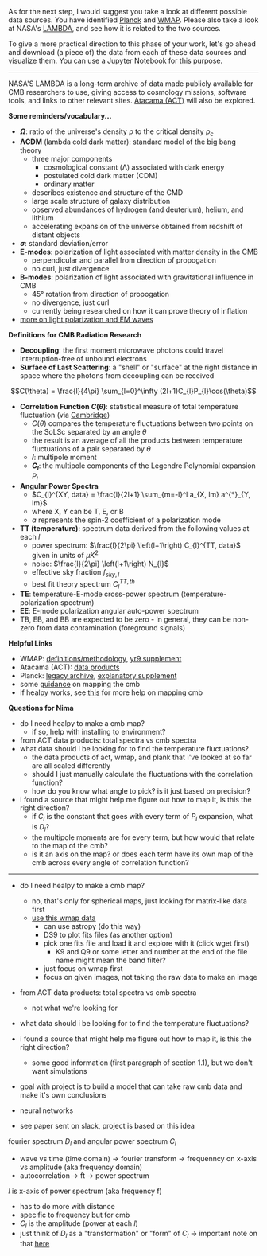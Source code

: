 As for the next step, I would suggest you take a look at different possible data sources. You have identified [Planck](https://www.cosmos.esa.int/web/planck/pla) and [WMAP](https://lambda.gsfc.nasa.gov/product/wmap/current/index.html). Please also take a look at NASA's [LAMBDA](https://lambda.gsfc.nasa.gov/product/), and see how it is related to the two sources. 

To give a more practical direction to this phase of your work, let's go ahead and download (a piece of) the data from each of these data sources and visualize them. You can use a Jupyter Notebook for this purpose.

--------------------------------------------------------------------
NASA'S LAMBDA is a long-term archive of data made publicly available for CMB researchers to use, giving access to cosmology missions, software tools, and links to other relevant sites. [Atacama (ACT)](https://act.princeton.edu/) will also be explored.

<b> Some reminders/vocabulary...</b>

- <b>$Ω$</b>: ratio of the universe's density $ρ$ to the critical density $ρ_{c}$ 
- <b>ΛCDM</b> (lambda cold dark matter): standard model of the big bang theory
    - three major components
        - cosmological constant (Λ) associated with dark energy
        - postulated cold dark matter (CDM)
        - ordinary matter
    - describes existence and structure of the CMD 
    - large scale structure of galaxy distribution
    - observed abundances of hydrogen (and deuterium), helium, and lithium
    - accelerating expansion of the universe obtained from redshift of distant objects
- <b>$\sigma$</b>: standard deviation/error
- <b>E-modes</b>: polarization of light associated with matter density in the CMB
    - perpendicular and parallel from direction of propogation
    - no curl, just divergence
- <b>B-modes</b>: polarization of light associated with gravitational influence in CMB
    - 45° rotation from direction of propogation
    - no divergence, just curl
    - currently being researched on how it can prove theory of inflation
- [more on light polarization and EM waves](https://science.nasa.gov/ems/02_anatomy/#:~:text=the%20image%20data.-,POLARIZATION,-One%20of%20the)

<b>Definitions for CMB Radiation Research</b>
- <b>Decoupling</b>: the first moment microwave photons could travel interruption-free of unbound electrons 
- <b>Surface of Last Scattering</b>: a "shell" or "surface" at the right distance in space where the photons from decoupling can be received

$$C(\theta) = \frac{l}{4\pi} \sum_{l=0}^\infty (2l+1)C_{l}P_{l}\cos(\theta)$$

- <b>Correlation Function $C(\theta)$</b>: statistical measure of total temperature fluctuation (via [Cambridge](https://people.ast.cam.ac.uk/~pettini/Intro%20Cosmology/Lecture10.pdf#page=3))
    - $C(\theta)$ compares the temperature fluctuations between two points on the SoLSc separated by an angle $\theta$
    - the result is an average of all the products between temperature fluctuations of a pair separated by $\theta$
    - <b>$l$</b>: multipole moment
    - <b>$C_{l}$</b>: the multipole components of the Legendre Polynomial expansion $P_{l}$
- <b>Angular Power Spectra</b>
    - $C_{l}^{XY, data} = \frac{l}{2l+1} \sum_{m=-l}^l a_{X, lm} a^{*}_{Y, lm}$
    - where X, Y can be T, E, or B
    - $a$ represents the spin-2 coefficient of a polarization mode
- <b>TT (temperature)</b>: spectrum data derived from the following values at each <i>$l$</i>
    - power spectrum: $\frac{l}{2\pi} \left(l+1\right) C_{l}^{TT, data}$ given in units of $\mu K^{2}$
    - noise: $\frac{l}{2\pi} \left(l+1\right) N_{l}$
    - effective sky fraction $f_{sky, l}$
    - best fit theory spectrum $C_{l}^{TT, th}$
- <b>TE</b>: temperature-E-mode cross-power spectrum (temperature-polarization spectrum)
- <b>EE</b>: E-mode polarization angular auto-power spectrum
- TB, EB, and BB are expected to be zero - in general, they can be non-zero from data contamination (foreground signals)

<b>Helpful Links</b>
- WMAP: [definitions/methodology](https://iopscience.iop.org/article/10.1088/0067-0049/192/2/16#apjs374861s2), [yr9 supplement](https://lambda.gsfc.nasa.gov/product/wmap/dr5/pub_papers/nineyear/supplement/WMAP_supplement.pdf)
- Atacama (ACT): [data products](https://lambda.gsfc.nasa.gov/product/act/actpol_prod_table.html#:~:text=The%20ACTPol%20EE%2C%20TT%20and%20TE%20power%20spectra)
- Planck: [legacy archive](http://pla.esac.esa.int/pla/#home), [explanatory supplement](https://wiki.cosmos.esa.int/planck-legacy-archive/index.php/Main_Page)
- some [guidance](https://cocalc.com/share/public_paths/b5e7ec1aaacde391032512694af4e4be53af04c4/CMB_Analysis_Summer_School_PartOne-checkpoint.ipynb) on mapping the cmb
- if healpy works, see [this](https://healpy.readthedocs.io/en/latest/tutorial.html#Visualization) for more help on mapping cmb


<b>Questions for Nima</b>
- do I need healpy to make a cmb map?
    - if so, help with installing to environment?
- from ACT data products: total spectra vs cmb spectra 
- what data should i be looking for to find the temperature fluctuations?
    - the data products of act, wmap, and plank that I've looked at so far are all scaled differently
    - should I just manually calculate the fluctuations with the correlation function?
    - how do you know what angle to pick? is it just based on precision?
- i found a source that might help me figure out how to map it, is this the right direction?
    - if $C_l$ is the constant that goes with every term of $P_l$ expansion, what is $D_l$?
    - the multipole moments are for every term, but how would that relate to the map of the cmb? 
    - is it an axis on the map? or does each term have its own map of the cmb across every angle of correlation function?
------------------------
- do I need healpy to make a cmb map?
    - no, that's only for spherical maps, just looking for matrix-like data first
    - [use this wmap data](https://lambda.gsfc.nasa.gov/product/wmap/dr5/m_products.html#:~:text=I%20Maps%20per%20Differencing%20Assembly-,Temperature%20(I)%20maps,-for%20each%20D/A%20at%20HEALPix%20Nside%3D512)
        - can use astropy (do this way)
        - DS9 to plot fits files (as another option)
        - pick one fits file and load it and explore with it (click wget first)
            - K9 and Q9 or some letter and number at the end of the file name might mean the band filter?
        - just focus on wmap first
        - focus on given images, not taking the raw data to make an image
- from ACT data products: total spectra vs cmb spectra 
    - not what we're looking for
- what data should i be looking for to find the temperature fluctuations?
- i found a source that might help me figure out how to map it, is this the right direction?
    - some good information (first paragraph of section 1.1), but we don't want simulations

- goal with project is to build a model that can take raw cmb data and make it's own conclusions
- neural networks
- see paper sent on slack, project is based on this idea

fourier spectrum $D_l$ and angular power spectrum $C_l$
- wave vs time (time domain) -> fourier transform -> frequenncy on x-axis vs amplitude (aka frequency domain)
- autocorrelation -> ft -> power spectrum

$l$ is x-axis of power spectrum (aka frequency f)
- has to do more with distance
- specific to frequency but for cmb
- $C_l$ is the amplitude (power at each $l$)
- just think of $D_l$ as a "transformation" or "form" of $C_l$ -> important note on that [here](https://cocalc.com/share/public_paths/b5e7ec1aaacde391032512694af4e4be53af04c4/CMB_Analysis_Summer_School_PartOne-checkpoint.ipynb#:~:text=The%20correct%20thing,to%20seeing%20plotted.)
